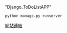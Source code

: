 "Django_ToDoListAPP" 

`python manage.py runserver`

[網站連結](https://young-dawn-83765.herokuapp.com/)
